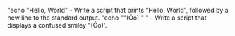 "echo "Hello, World" - Write a script that prints “Hello, World”, followed by a new line to the standard output.
"echo "\"(Ôo)'" " - Write a script that displays a confused smiley "(Ôo)'. 

